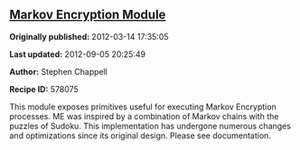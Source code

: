 ## [Markov Encryption Module](https://code.activestate.com/recipes/578075-markov-encryption-module)

**Originally published:** 2012-03-14 17:35:05

**Last updated:** 2012-09-05 20:25:49

**Author:** Stephen Chappell

**Recipe ID:** 578075

This module exposes primitives useful for executing Markov Encryption
processes. ME was inspired by a combination of Markov chains with the
puzzles of Sudoku. This implementation has undergone numerous changes
and optimizations since its original design. Please see documentation.
